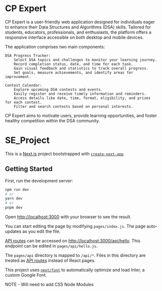 # CP Expert

CP Expert is a user-friendly web application designed for individuals eager to enhance their Data Structures and Algorithms (DSA) skills. Tailored for students, educators, professionals, and enthusiasts, the platform offers a responsive interface accessible on both desktop and mobile devices.

The application comprises two main components:

    DSA Progress Tracker:
        Select DSA topics and challenges to monitor your learning journey.
        Record completion status, date, and time for each task.
        Gain visual feedback and statistics to track overall progress.
        Set goals, measure achievements, and identify areas for improvement.

    Contest Calendar:
        Explore upcoming DSA contests and events.
        Easily register and receive timely information and reminders.
        Access details like date, time, format, eligibility, and prizes for each contest.
        Filter and search contests based on personal interests.

CP Expert aims to motivate users, provide learning opportunities, and foster healthy competition within the DSA community.


# SE_Project
This is a [Next.js](https://nextjs.org/) project bootstrapped with [`create-next-app`](https://github.com/vercel/next.js/tree/canary/packages/create-next-app).

## Getting Started

First, run the development server:

```bash
npm run dev
# or
yarn dev
# or
pnpm dev
```

Open [http://localhost:3000](http://localhost:3000) with your browser to see the result.

You can start editing the page by modifying `pages/index.js`. The page auto-updates as you edit the file.

[API routes](https://nextjs.org/docs/api-routes/introduction) can be accessed on [http://localhost:3000/api/hello](http://localhost:3000/api/hello). This endpoint can be edited in `pages/api/hello.js`.

The `pages/api` directory is mapped to `/api/*`. Files in this directory are treated as [API routes](https://nextjs.org/docs/api-routes/introduction) instead of React pages.

This project uses [`next/font`](https://nextjs.org/docs/basic-features/font-optimization) to automatically optimize and load Inter, a custom Google Font.

NOTE - Will need to add CSS Node Modules
